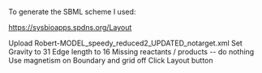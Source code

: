 To generate the SBML scheme I used:

https://sysbioapps.spdns.org/Layout

Upload Robert-MODEL_speedy_reduced2_UPDATED_notarget.xml
Set Gravity to 31
Edge length to 16
Missing reactants / products -- do nothing
Use magnetism on
Boundary and grid off
Click Layout button


